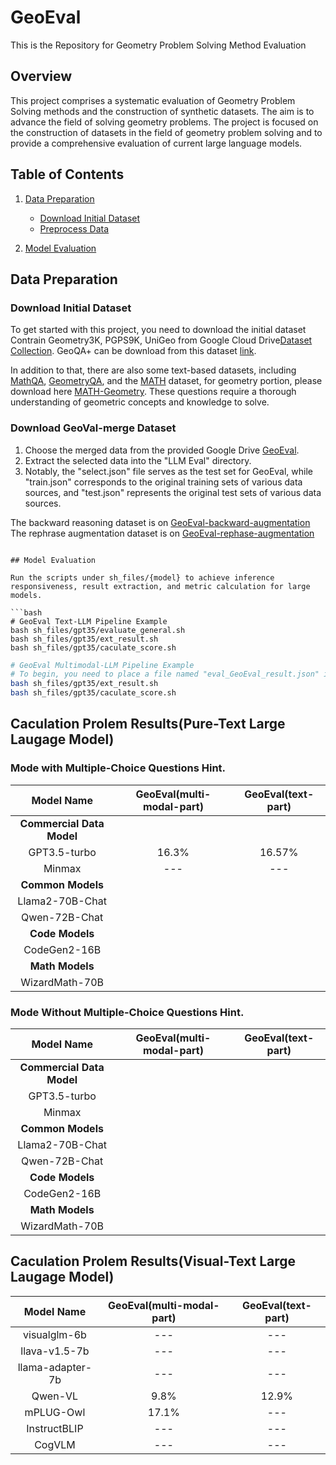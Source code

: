 # GeoEval
This is the Repository for Geometry Problem Solving Method Evaluation



## Overview

This project comprises a systematic evaluation of Geometry Problem Solving methods and the construction of synthetic datasets. The aim is to advance the field of solving geometry problems. The project is focused on the construction of datasets in the field of geometry problem solving and to provide a comprehensive evaluation of current large language models.

## Table of Contents

1. [Data Preparation](#data-preparation)
   - [Download Initial Dataset](#download-initial-dataset)
   - [Preprocess Data](#preprocess-data)
   
2. [Model Evaluation](#model-evaluation)


## Data Preparation

### Download Initial Dataset

To get started with this project, you need to download the initial dataset Contrain Geometry3K, PGPS9K, UniGeo from Google Cloud Drive[Dataset Collection](https://drive.google.com/file/d/13xWRtt_C4jpA3F8NZ3deR089I3s17_WK/view?usp=drive_link). GeoQA+ can be download from this dataset [link](https://drive.google.com/file/d/1KL4_wIzr3p8XSKMkkLgYcYwCbb0TzZ9O/view?usp=drive_link).  

In addition to that, there are also some text-based datasets, including [MathQA](https://drive.google.com/file/d/11E3ALsQxEtOPVtjKxrAwN99MIhtWl4No/view?usp=drive_link), [GeometryQA](https://github.com/DoubleBite/Sequence-to-General-tree/blob/master/data/geometryQA/geometry1398.json), and the [MATH](https://drive.google.com/file/d/1t4X03JIVXl6X_GNXl8R70W_rExJ_m_xD/view?usp=sharing) dataset, for geometry portion, please download here [MATH-Geometry](https://drive.google.com/file/d/1NaSMxlHM7zyBxW7cHV8ZSXeWLeDEpTIG/view?usp=sharing). These questions require a thorough understanding of geometric concepts and knowledge to solve.

### Download GeoVal-merge Dataset

1. Choose the merged data from the provided Google Drive [GeoEval](https://drive.google.com/file/d/1CpoZ3bFSxJXZxJhj0fmUp4ZxcR5TUdiu/view?usp=sharing).
2. Extract the selected data into the "LLM Eval" directory.
3. Notably, the "select.json" file serves as the test set for GeoEval, while "train.json" corresponds to the original training sets of various data sources, and "test.json" represents the original test sets of various data sources.

The backward reasoning dataset is on [GeoEval-backward-augmentation](https://drive.google.com/file/d/1Oj0z7mGbDBdBbvjP6gbmhAs1sP553Hz3/view?usp=sharing)
The rephrase augmentation dataset is on [GeoEval-rephase-augmentation]()

```

## Model Evaluation

Run the scripts under sh_files/{model} to achieve inference responsiveness, result extraction, and metric calculation for large models.

```bash
# GeoEval Text-LLM Pipeline Example
bash sh_files/gpt35/evaluate_general.sh
bash sh_files/gpt35/ext_result.sh
bash sh_files/gpt35/caculate_score.sh
```

```bash
# GeoEval Multimodal-LLM Pipeline Example
# To begin, you need to place a file named "eval_GeoEval_result.json" in the "result/{model_name}" directory. Then:
bash sh_files/gpt35/ext_result.sh
bash sh_files/gpt35/caculate_score.sh
```

## Caculation Prolem Results(Pure-Text Large Laugage Model)

### Mode with Multiple-Choice Questions Hint.
| Model Name                   | GeoEval(multi-modal-part) | GeoEval(text-part) |
|:----------------------------:|:--------------------------:|:-------------------:|
| **Commercial Data Model**    |                            |                     |
| GPT3.5-turbo                 |          16.3%             |         16.57%      |
| Minmax                       |           ---              |          ---        |
| **Common Models**            |                            |                     |
| Llama2-70B-Chat              |                            |                     |
| Qwen-72B-Chat                |                            |                     |
| **Code Models**              |                            |                     |
| CodeGen2-16B                 |                            |                     |
| **Math Models**              |                            |                     |
| WizardMath-70B               |                            |                     |




### Mode Without Multiple-Choice Questions Hint.
| Model Name                   | GeoEval(multi-modal-part) | GeoEval(text-part) |
|:----------------------------:|:--------------------------:|:-------------------:|
| **Commercial Data Model**    |                            |                     |
| GPT3.5-turbo                 |                            |                     |
| Minmax                       |                            |                     |
| **Common Models**            |                            |                     |
| Llama2-70B-Chat              |                            |                     |
| Qwen-72B-Chat                |                            |                     |
| **Code Models**              |                            |                     |
| CodeGen2-16B                 |                            |                     |
| **Math Models**              |                            |                     |
| WizardMath-70B               |                            |                     |


## Caculation Prolem Results(Visual-Text Large Laugage Model)
| Model Name          | GeoEval(multi-modal-part) | GeoEval(text-part) | 
|:-------------------:|:----------:|:------:|
| visualglm-6b        | ---        | ---    |
| llava-v1.5-7b       | ---        | ---    |
| llama-adapter-7b    | ---        | ---    |
| Qwen-VL             | 9.8%       | 12.9%  |
| mPLUG-Owl           | 17.1%      | ---    |
| InstructBLIP        | ---        | ---    |
| CogVLM              | ---        | ---    | 






